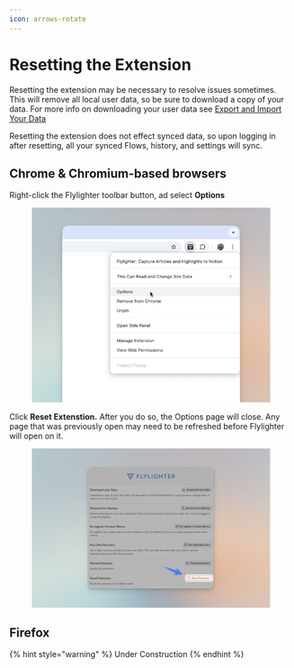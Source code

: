 ```yaml
---
icon: arrows-rotate
---
```


# Resetting the Extension

Resetting the extension may be necessary to resolve issues sometimes. This will remove all local user data, so be sure to download a copy of your data. For more info on downloading your user data see [Export and Import Your Data](../in-depth/export-and-import-your-data.md)

Resetting the extension does not effect synced data, so upon logging in after resetting, all your synced Flows, history, and settings will sync.

## Chrome & Chromium-based browsers

Right-click the Flylighter toolbar button, ad select **Options**

<figure><img src="../.gitbook/assets/CleanShot 2025-02-06 at 08.08.34.png" alt=""><figcaption></figcaption></figure>

Click **Reset Extenstion.** After you do so, the Options page will close. Any page that was previously open may need to be refreshed before Flylighter will open on it.

<figure><img src="../.gitbook/assets/CleanShot 2025-02-06 at 08.09.48 (1).png" alt=""><figcaption></figcaption></figure>

## Firefox

{% hint style="warning" %}
Under Construction
{% endhint %}

